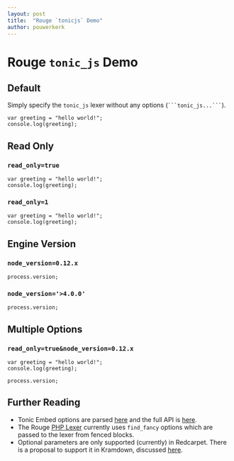 ```yaml
---
layout: post
title:  "Rouge `tonicjs` Demo"
author: pouwerkerk
---
```


# Rouge `tonic_js` Demo

## Default 

Simply specify the `tonic_js` lexer without any options (` ```tonic_js...``` `).

```tonic_js
var greeting = "hello world!";
console.log(greeting);
```

## Read Only

### `read_only=true`

```tonic_js?read_only=true
var greeting = "hello world!";
console.log(greeting);
```

### `read_only=1`

```tonic_js?read_only=1
var greeting = "hello world!";
console.log(greeting);
```

## Engine Version

### `node_version=0.12.x`

```tonic_js?node_version=0.12.x
process.version;
```

### `node_version='>4.0.0'`

```tonic_js?node_version='>4.0.0'
process.version;
```

## Multiple Options

### `read_only=true&node_version=0.12.x`

```tonic_js?read_only=true&node_version=0.12.x
var greeting = "hello world!";
console.log(greeting);

process.version;
```

## Further Reading
* Tonic Embed options are parsed [here](https://github.com/njudah/tonic/blob/8f13dfd0959b1caf4a10ba59e1ab8b2c69b9cbf7/app/components/embed.js#L71-L72) and the full API is [here](https://tonicdev.com/docs/embed).
* The Rouge [PHP Lexer](https://github.com/jneen/rouge/blob/master/lib/rouge/lexers/php.rb) currently uses `find_fancy` options which are passed to the lexer from fenced blocks.
* Optional parameters are only supported (currently) in Redcarpet. There is a proposal to support it in Kramdown, discussed [here](https://github.com/jneen/rouge/issues/187).

